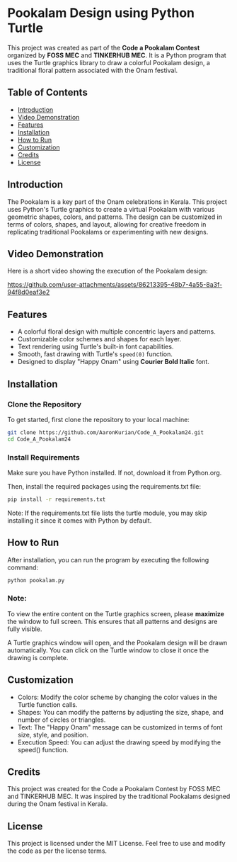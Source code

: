# Pookalam Design using Python Turtle

This project was created as part of the **Code a Pookalam Contest** organized by **FOSS MEC** and **TINKERHUB MEC**. It is a Python program that uses the Turtle graphics library to draw a colorful Pookalam design, a traditional floral pattern associated with the Onam festival.

## Table of Contents

- [Introduction](#introduction)
- [Video Demonstration](#video-demonstration)
- [Features](#features)
- [Installation](#installation)
- [How to Run](#how-to-run)
- [Customization](#customization)
- [Credits](#credits)
- [License](#license)

## Introduction

The Pookalam is a key part of the Onam celebrations in Kerala. This project uses Python's Turtle graphics to create a virtual Pookalam with various geometric shapes, colors, and patterns. The design can be customized in terms of colors, shapes, and layout, allowing for creative freedom in replicating traditional Pookalams or experimenting with new designs.

## Video Demonstration

Here is a short video showing the execution of the Pookalam design:

https://github.com/user-attachments/assets/86213395-48b7-4a55-8a3f-94f8d0eaf3e2

## Features

- A colorful floral design with multiple concentric layers and patterns.
- Customizable color schemes and shapes for each layer.
- Text rendering using Turtle's built-in font capabilities.
- Smooth, fast drawing with Turtle's `speed(0)` function.
- Designed to display "Happy Onam" using **Courier Bold Italic** font.

## Installation

### Clone the Repository

To get started, first clone the repository to your local machine:

```bash
git clone https://github.com/AaronKurian/Code_A_Pookalam24.git
cd Code_A_Pookalam24
```
### Install Requirements
Make sure you have Python installed. If not, download it from Python.org.

Then, install the required packages using the requirements.txt file:

```bash
pip install -r requirements.txt
```
Note: If the requirements.txt file lists the turtle module, you may skip installing it since it comes with Python by default.

## How to Run
After installation, you can run the program by executing the following command:

```bash
python pookalam.py
```
### Note:
To view the entire content on the Turtle graphics screen, please **maximize** the window to full screen. This ensures that all patterns and designs are fully visible.

A Turtle graphics window will open, and the Pookalam design will be drawn automatically. You can click on the Turtle window to close it once the drawing is complete.

## Customization
- Colors: Modify the color scheme by changing the color values in the Turtle function calls.
-  Shapes: You can modify the patterns by adjusting the size, shape, and number of circles or triangles.
-  Text: The "Happy Onam" message can be customized in terms of font size, style, and position.
-  Execution Speed: You can adjust the drawing speed by modifying the speed() function.

## Credits
This project was created for the Code a Pookalam Contest by FOSS MEC and TINKERHUB MEC. It was inspired by the traditional Pookalams designed during the Onam festival in Kerala.

## License
This project is licensed under the MIT License. Feel free to use and modify the code as per the license terms.
